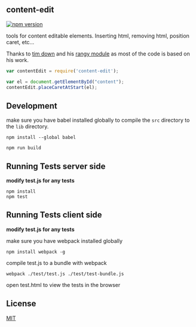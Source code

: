 ## content-edit

[![npm version](https://badge.fury.io/js/content-edit.svg)](https://badge.fury.io/js/content-edit)

tools for content editable elements. Inserting html, removing html, position caret, etc...

Thanks to [tim down](https://github.com/timdown) and his [rangy module](https://github.com/timdown/rangy) as most of the code is based on his work.

``` js
var contentEdit = require('content-edit');

var el = document.getElementById("content");
contentEdit.placeCaretAtStart(el);
```

## Development

make sure you have babel installed globally to compile the `src` directory to the `lib` directory.

`npm install --global babel`

    npm run build

## Running Tests server side

**modify test.js for any tests**

    npm install
    npm test

## Running Tests client side

**modify test.js for any tests**

make sure you have webpack installed globally

`npm install webpack -g`

compile test.js to a bundle with webpack

	webpack ./test/test.js ./test/test-bundle.js

open test.html to view the tests in the browser

## License

[MIT](http://isekivacenz.mit-license.org/)